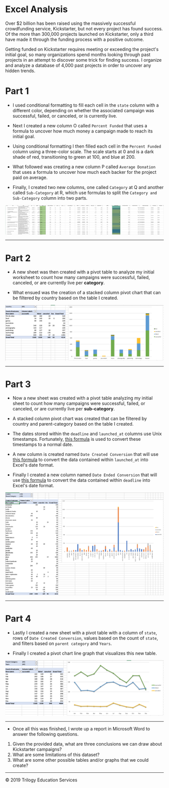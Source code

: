 # Excel Analysis

Over $2 billion has been raised using the massively successful crowdfunding service, Kickstarter, but not every project has found success. Of the more than 300,000 projects launched on Kickstarter, only a third have made it through the funding process with a positive outcome.

Getting funded on Kickstarter requires meeting or exceeding the project's initial goal, so many organizations spend months looking through past projects in an attempt to discover some trick for finding success. I organize and analyze a database of 4,000 past projects in order to uncover any hidden trends.

# Part 1

* I used conditional formatting to fill each cell in the `state` column with a different color, depending on whether the associated campaign was successful, failed, or canceled, or is currently live.

* Next I created a new column O called `Percent Funded` that uses a formula to uncover how much money a campaign made to reach its initial goal.

* Using conditional formatting I then filled each cell in the `Percent Funded` column using a three-color scale. The scale starts at 0 and is a dark shade of red, transitioning to green at 100, and blue at 200.

* What followed was creating a new column P called `Average Donation` that uses a formula to uncover how much each backer for the project paid on average.

* Finally, I created two new columns, one called `Category` at Q and another called `Sub-Category` at R, which use formulas to split the `Category and Sub-Category` column into two parts.

![Kickstarter Table](Images/FullTable.png)

- - -
# Part 2

 * A new sheet was then created with a pivot table to analyze my initial worksheet to count how many campaigns were successful, failed, canceled, or are currently live per **category**.

 * What ensued was the creation of a stacked column pivot chart that can be filtered by country based on the table I created.
 
 ![Category Stats](Images/CategoryStats.png)
 
- - -
# Part 3

* Now a new sheet was created with a pivot table analyzing my initial sheet to count how many campaigns were successful, failed, or canceled, or are currently live per **sub-category**.

* A stacked column pivot chart was created that can be filtered by country and parent-category based on the table I created.

* The dates stored within the `deadline` and `launched_at` columns use Unix timestamps. Fortunately, [this formula](https://www.extendoffice.com/documents/excel/2473-excel-timestamp-to-date.html) is used to convert these timestamps to a normal date.

* A new column is created named `Date Created Conversion` that will use [this formula](https://www.extendoffice.com/documents/excel/2473-excel-timestamp-to-date.html) to convert the data contained within `launched_at` into Excel's date format.

* Finally I created a new column named `Date Ended Conversion` that will use [this formula](https://www.extendoffice.com/documents/excel/2473-excel-timestamp-to-date.html) to convert the data contained within `deadline` into Excel's date format.
  
![Subcategory Stats](Images/SubcategoryStats.png)

- - -
# Part 4

* Lastly I created a new sheet with a pivot table with a column of `state`, rows of `Date Created Conversion`, values based on the count of `state`, and filters based on `parent category` and `Years`.

* Finally I created a pivot chart line graph that visualizes this new table.

![Outcomes Based on Launch Date](Images/LaunchDateOutcomes.png)

- - -


* Once all this was finished, I wrote up a report in Microsoft Word to answer the following questions.

1. Given the provided data, what are three conclusions we can draw about Kickstarter campaigns?
2. What are some limitations of this dataset?
3. What are some other possible tables and/or graphs that we could create?

- - -

© 2019 Trilogy Education Services
